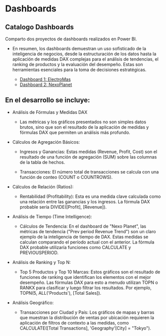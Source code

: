 # Dashboards
## Catalogo Dashboards

Comparto dos proyectos de dashboards realizados en Power BI.

- En resumen, los dashboards demuestran un uso sofisticado de la inteligencia de negocios, desde la estructuración de los datos hasta la aplicación de medidas DAX complejas para el análisis de tendencias, el ranking de productos y la evaluación del desempeño. Estas son herramientas esenciales para la toma de decisiones estratégicas.


  - [Dashboard 1: ElectroMas](ElectroMas.pdf)
  - [Dashboard 2: NexoPlanet](NexoPlanet.pdf)

## En el desarrollo se incluye: 

- Análisis de Fórmulas y Medidas DAX
    - Las métricas y los gráficos presentados no son simples datos brutos, sino que son el resultado de la aplicación de medidas y fórmulas DAX que permiten un análisis más profundo.

- Cálculos de Agregación Básicos:

    - Ingresos y Ganancias: Estas medidas (Revenue, Profit, Cost) son el resultado de una función de agregación (SUM) sobre las columnas de la tabla de hechos.

    - Transacciones: El número total de transacciones se calcula con una función de conteo (COUNT o COUNTROWS).

- Cálculos de Relación (Ratios):

    - Rentabilidad (Profitability): Esta es una medida clave calculada como una relación entre las ganancias y los ingresos. La fórmula DAX probable sería DIVIDE([Profit], [Revenue]).

- Análisis de Tiempo (Time Intelligence):

    - Cálculos de Tendencia: En el dashboard de "Nexo Planet", las métricas de tendencia ("Prev period Revenue Trend") son un claro ejemplo de la inteligencia de tiempo de DAX. Estas medidas se calculan comparando el período actual con el anterior. La fórmula DAX probable utilizaría funciones como CALCULATE y PREVIOUSPERIOD.

- Análisis de Ranking y Top N:

    - Top 5 Productos y Top 10 Marcas: Estos gráficos son el resultado de funciones de ranking que identifican los elementos con el mejor desempeño. Las fórmulas DAX para esto a menudo utilizan TOPN o RANKX para clasificar y luego filtrar los resultados. Por ejemplo, TOPN(5, ALL('Products'), [Total Sales]).

- Análisis Geográfico:

    - Transacciones por Ciudad y País: Los gráficos de mapas y barras que muestran la distribución de ventas por ubicación requieren la aplicación de filtros de contexto a las medidas, como CALCULATE([Total Transactions], 'Geography'[City] = "Tokyo").
